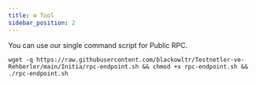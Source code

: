 ```yaml
---
title: ⚙️ Tool
sidebar_position: 2
---
```


You can use our single command script for Public RPC.
```
wget -q https://raw.githubusercontent.com/blackowltr/Testnetler-ve-Rehberler/main/Initia/rpc-endpoint.sh && chmod +x rpc-endpoint.sh && ./rpc-endpoint.sh
```
